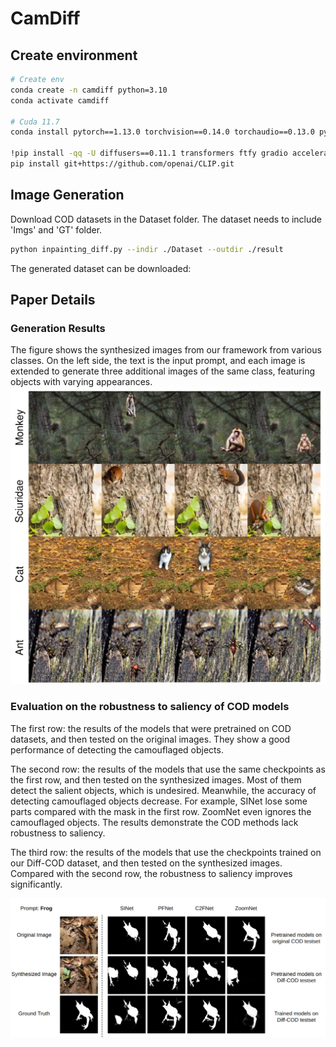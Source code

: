 # CamDiff

## Create environment
```` bash
# Create env
conda create -n camdiff python=3.10
conda activate camdiff

# Cuda 11.7
conda install pytorch==1.13.0 torchvision==0.14.0 torchaudio==0.13.0 pytorch-cuda=11.7 -c pytorch -c nvidia

!pip install -qq -U diffusers==0.11.1 transformers ftfy gradio accelerate
pip install git+https://github.com/openai/CLIP.git
````

## Image Generation
Download COD datasets in the Dataset folder. The dataset needs to include 'Imgs' and 'GT' folder.
```` bash
python inpainting_diff.py --indir ./Dataset --outdir ./result
```` 
The generated dataset can be downloaded: 

## Paper Details
### Generation Results 
The figure shows the synthesized images from our framework from various classes. On the left side, the text is the input prompt, and each image is extended to generate three additional images of the same class, featuring objects with varying appearances. 
![Figure 1 - gneration](Imgs/multi.png)

### Evaluation on the robustness to saliency of COD models
The first row: the results of the models that were pretrained on COD datasets, and then tested on the original images. They show a good performance of detecting the camouflaged objects.

The second row: the results of the models that use the same checkpoints as the first row, and then tested on the synthesized images. Most of them detect the salient objects, which is undesired. Meanwhile, the accuracy of detecting camouflaged objects decrease. For example, SINet lose some parts compared with the mask in the first row. ZoomNet even ignores the camouflaged objects. The results demonstrate the COD methods lack robustness to saliency.

The third row: the results of the models that use the checkpoints trained on our Diff-COD dataset, and then tested on the synthesized images. Compared with the second row, the robustness to saliency improves significantly.

![Figure 2 - gneration](Imgs/eval.png)

